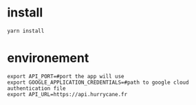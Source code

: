 # install

```
yarn install
```

# environement

```
export API_PORT=#port the app will use
export GOOGLE_APPLICATION_CREDENTIALS=#path to google cloud authentication file
export API_URL=https://api.hurrycane.fr
```
